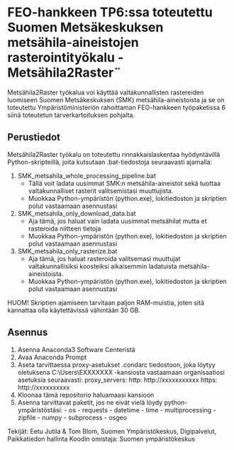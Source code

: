 # FEO-hankkeen TP6:ssa toteutettu Suomen Metsäkeskuksen metsähila-aineistojen rasterointityökalu - Metsähila2Raster¨



Metsähila2Raster työkalua voi käyttää valtakunnallisten rastereiden luomiseen Suomen Metsäkeskuksen (SMK) metsähila-aineistoista ja se on toteutettu Ympäristöministeriön rahoittaman FEO-hankkeen työpaketissa 6 siinä toteutetun tarverkartoituksen pohjalta.

## Perustiedot
Metsähila2Raster työkalu on toteutettu rinnakkaislaskentaa hyödyntävillä Python-skripteillä, joita kutsutaan .bat-tiedostoja seuraavasti ajamalla:
1. SMK_metsahila_whole_processing_pipeline.bat
    - Tällä voit ladata uusimmat SMK:n metsähila-aineistot sekä tuottaa valtakunnalliset rasterit valitsemistasi muuttujista.
    - Muokkaa Python-ympäristön (python.exe), lokitiedoston ja skriptien polut vastaamaan asennustasi
2. SMK_metsahila_only_download_data.bat
    - Aja tämä, jos haluat vain ladata uusimmat metsähilat mutta et rasteroida niitteen tietoja
    - Muokkaa Python-ympäristön (python.exe), lokitiedoston ja skriptien polut vastaamaan asennustasi
3. SMK_metsahila_only_rasterize.bat
    - Aja tämä, jos haluat rasteroida valitsemasi muuttujat valtakunnallisiksi koosteiksi aikaisemmin ladatuista metsähila-aineistoista.
    - Muokkaa Python-ympäristön (python.exe), lokitiedoston ja skriptien polut vastaamaan asennustasi

HUOM! Skriptien ajamiseen tarvitaan paljon RAM-muistia, joten sitä kannattaa olla käytettävissä vähintään 30 GB. 

## Asennus
1. Asenna Anaconda3 Software Centeristä
2. Avaa Anaconda Prompt
3. Aseta tarvittaessa proxy-asetukset .condarc tiedostoon, joka löytyy oletuksena C:\Users\EXXXXXXX -kansiosta vastaamaan organisaatiosi asetuksia seuraavasti:
proxy_servers:
  http: http://xxxxxxxxxxx
  https: http://xxxxxxxxxx
4. Kloonaa tämä repositorio haluamaasi kansioon
5. Asenna tarvittavat paketit, jos ne eivät vielä löydy python-ympäristöstäsi:
        - os
        - requests
        - datetime
        - time
        - multiprocessing
        - zipfile
        - numpy
        - subprocess
        - osgeo

Tekijät: Eetu Jutila & Tom Blom, Suomen Ympäristökeskus, Digipalvelut, Paikkatiedon hallinta
Koodin omistaja: Suomen ympäristökeskus







